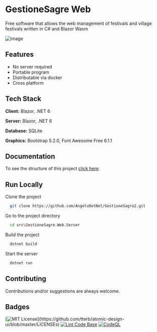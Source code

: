 # GestioneSagre Web

Free software that allows the web management of festivals and village festivals written in C# and Blazor Wasm

![image](https://user-images.githubusercontent.com/49655304/181936810-9ef97ec9-9abc-44fe-b700-ec27dddcab4a.png)


## Features

- No server required
- Portable program
- Distributable via docker
- Cross platform


## Tech Stack

**Client:** Blazor, .NET 6

**Server:** Blazor, .NET 6

**Database:** SQLite

**Graphics:** Bootstrap 5.2.0, Font Awesome Free 6.1.1


## Documentation

To see the structure of this project [click here](https://github.com/AngeloDotNet/GestioneSagre2/blob/master/structure-project.txt).


## Run Locally

Clone the project

```bash
  git clone https://github.com/AngeloDotNet/GestioneSagre2.git
```

Go to the project directory

```bash
  cd src\GestioneSagre.Web.Server
```

Build the project

```bash
  dotnet build
```

Start the server

```bash
  dotnet run
```


## Contributing

Contributions and/or suggestions are always welcome.


## Badges

[![MIT License](https://img.shields.io/apm/l/atomic-design-ui.svg?)](https://github.com/tterb/atomic-design-ui/blob/master/LICENSEs)
[![Lint Code Base](https://github.com/AngeloDotNet/GestioneSagre2/actions/workflows/linter.yml/badge.svg)](https://github.com/AngeloDotNet/GestioneSagre2/actions/workflows/linter.yml)
[![CodeQL](https://github.com/AngeloDotNet/GestioneSagre2/actions/workflows/codeql.yml/badge.svg?branch=master)](https://github.com/AngeloDotNet/GestioneSagre2/actions/workflows/codeql.yml)
